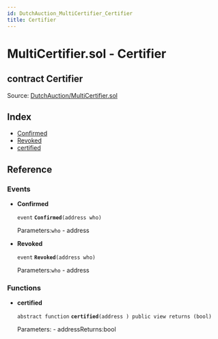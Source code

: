 ```yaml
---
id: DutchAuction_MultiCertifier_Certifier
title: Certifier
---
```


# MultiCertifier.sol - Certifier

## contract Certifier

Source: [DutchAuction/MultiCertifier.sol](https://github.com/WOM-Protocol/WOM-Ethe/blob/v1.0.0/contracts/DutchAuction/MultiCertifier.sol)

## Index

* [Confirmed](https://github.com/WOM-Protocol/WOM-DutchAuction-Documentation/tree/32f9e94995bf5f343ec0fecfe8bc948e5b09bb03/docs/DutchAuction_MultiCertifier_Certifier.html#Confirmed)
* [Revoked](https://github.com/WOM-Protocol/WOM-DutchAuction-Documentation/tree/32f9e94995bf5f343ec0fecfe8bc948e5b09bb03/docs/DutchAuction_MultiCertifier_Certifier.html#Revoked)
* [certified](https://github.com/WOM-Protocol/WOM-DutchAuction-Documentation/tree/32f9e94995bf5f343ec0fecfe8bc948e5b09bb03/docs/DutchAuction_MultiCertifier_Certifier.html#certified)

## Reference

### Events

* **Confirmed**

  `event` **`Confirmed`**`(address who)`

  Parameters:`who` - address

* **Revoked**

  `event` **`Revoked`**`(address who)`

  Parameters:`who` - address

### Functions

* **certified**

  `abstract function` **`certified`**`(address ) public view returns (bool)`

  Parameters: - addressReturns:bool

